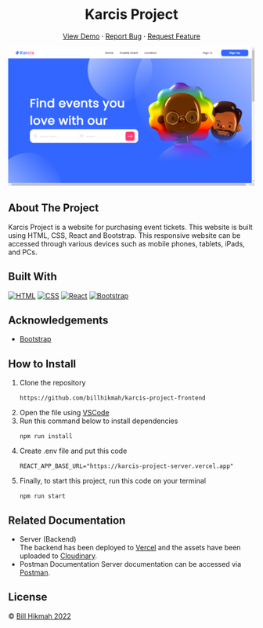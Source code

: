 <h1 align='center'>Karcis Project</h1>
  <p align="center">
    <a href="https://karcis-project-website.netlify.app">View Demo</a>
    ·
    <a href="https://github.com/billhikmah/karcis-project-responsive-website/issues">Report Bug</a>
    ·
    <a href="https://github.com/billhikmah/karcis-project-responsive-website/pulls">Request Feature</a>
  </p>

![Image Banner](./src/assets/Images/landing-page.png)

## About The Project

Karcis Project is a website for purchasing event tickets. This website is built using HTML, CSS, React and Bootstrap. This responsive website can be accessed through various devices such as mobile phones, tablets, iPads, and PCs.

## Built With

[![HTML](https://img.shields.io/badge/html-5-orange)](https://getbootstrap.com/)
[![CSS](https://img.shields.io/badge/css-3-blue)](https://getbootstrap.com/)
[![React](https://img.shields.io/badge/React-JS-blue)](https://reactjs.org/)
[![Bootstrap](https://img.shields.io/badge/Bootstrap-v5.2.x-blue)](https://getbootstrap.com/)

## Acknowledgements

- [Bootstrap](https://getbootstrap.com/)

<h2>How to Install</h2>

1. Clone the repository
   ```
   https://github.com/billhikmah/karcis-project-frontend
   ```
2. Open the file using [VSCode](https://code.visualstudio.com/download)
3. Run this command below to install dependencies
   ```
   npm run install
   ```
4. Create .env file and put this code
   ```
   REACT_APP_BASE_URL="https://karcis-project-server.vercel.app"
   ```
5. Finally, to start this project, run this code on your terminal
   ```
   npm run start
   ```

<h2>Related Documentation</h2>

- Server (Backend)<br>
  The backend has been deployed to [Vercel](https://www.vercel.com) and the assets have been uploaded to [Cloudinary](https://www.cloudinary.app/).
- Postman Documentation
  Server documentation can be accessed via [Postman](https://documenter.getpostman.com/view/20723287/VV51tET9).

## License

© [Bill Hikmah 2022](https://github.com/billhikmah/)
